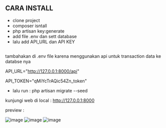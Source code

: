 ## CARA INSTALL

- clone project
- composer isntall 
- php artisan key:generate
- add file .env dan sett database 
- lalu add API_URL dan API KEY
##
tambahakan di .env file karena menggunakan api untuk transaction data ke databse nya

API_URL="http://127.0.0.1:8000/api"

API_TOKEN="qMiYcTrAQic54Zn_token"

- lalu run : php artisan  migrate --seed

kunjungi web di local : http://127.0.0.1:8000


preview :

<img src="https://i.ibb.co/p1LSGxK/image.png" alt="image" border="0">
<img src="https://i.ibb.co/HBbpWJv/image.png" alt="image" border="0">
<img src="https://i.ibb.co/xY2kGG7/image.png" alt="image" border="0">

